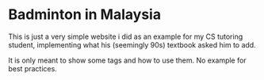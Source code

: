 # Badminton in Malaysia

This is just a very simple website i did as an example for my CS tutoring student, implementing what his (seemingly 90s) textbook asked him to add.

It is only meant to show some tags and how to use them. No example for best practices.